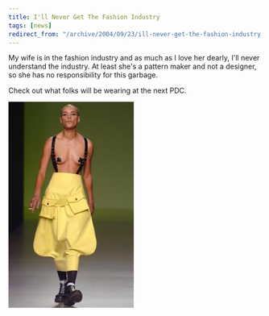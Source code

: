 ```yaml
---
title: I'll Never Get The Fashion Industry
tags: [news]
redirect_from: "/archive/2004/09/23/ill-never-get-the-fashion-industry.aspx/"
---
```


My wife is in the fashion industry and as much as I love her dearly,
I'll never understand the industry. At least she's a pattern maker and
not a designer, so she has no responsibility for this garbage.

Check out what folks will be wearing at the next PDC.

![fashion](/assets/images/highfashion.jpg)

